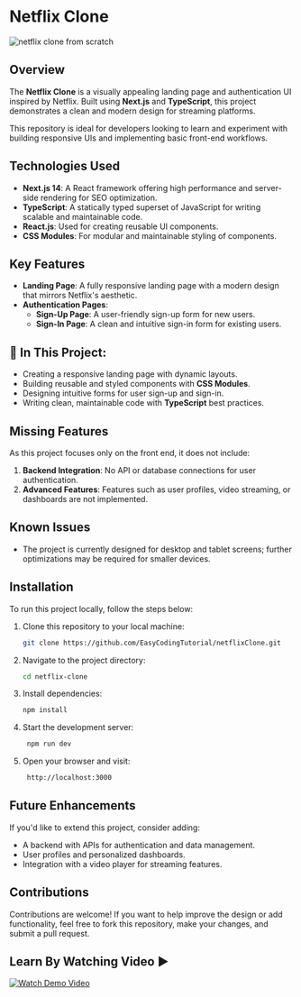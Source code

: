  # Netflix Clone
 ![netflix clone from scratch](https://github.com/user-attachments/assets/77f20d16-26f3-4f98-8201-25667d043b4b)


## Overview  
The **Netflix Clone** is a visually appealing landing page and authentication UI inspired by Netflix. Built using **Next.js** and **TypeScript**, this project demonstrates a clean and modern design for streaming platforms.  

This repository is ideal for developers looking to learn and experiment with building responsive UIs and implementing basic front-end workflows.  

## Technologies Used  
- **Next.js 14**: A React framework offering high performance and server-side rendering for SEO optimization.  
- **TypeScript**: A statically typed superset of JavaScript for writing scalable and maintainable code.  
- **React.js**: Used for creating reusable UI components.  
- **CSS Modules**: For modular and maintainable styling of components.  

## Key Features  
- **Landing Page**: A fully responsive landing page with a modern design that mirrors Netflix's aesthetic.  
- **Authentication Pages**:  
  - **Sign-Up Page**: A user-friendly sign-up form for new users.  
  - **Sign-In Page**: A clean and intuitive sign-in form for existing users.  

## 📌 In This Project:  
- Creating a responsive landing page with dynamic layouts.  
- Building reusable and styled components with **CSS Modules**.  
- Designing intuitive forms for user sign-up and sign-in.  
- Writing clean, maintainable code with **TypeScript** best practices.  

## Missing Features  
As this project focuses only on the front end, it does not include:  
1. **Backend Integration**: No API or database connections for user authentication.  
2. **Advanced Features**: Features such as user profiles, video streaming, or dashboards are not implemented.  

## Known Issues  
- The project is currently designed for desktop and tablet screens; further optimizations may be required for smaller devices.  

## Installation  
To run this project locally, follow the steps below:  

1. Clone this repository to your local machine:  
   ```bash  
   git clone https://github.com/EasyCodingTutorial/netflixClone.git
    ```
2. Navigate to the project directory:
   ```bash  
   cd netflix-clone  
    ```
3. Install dependencies:
   ```bash  
   npm install  
    ```
4. Start the development server:
   ```bash  
    npm run dev  
    ```
5. Open your browser and visit:
   ```bash  
    http://localhost:3000  
    ```

## Future Enhancements
If you'd like to extend this project, consider adding:
  - A backend with APIs for authentication and data management.
  - User profiles and personalized dashboards.
  - Integration with a video player for streaming features.



## Contributions
Contributions are welcome! If you want to help improve the design or add functionality, feel free to fork this repository, make your changes, and submit a pull request.



## Learn By Watching Video ▶️
[![Watch Demo Video](https://img.youtube.com/vi/2tZL7bgK9uk/maxresdefault.jpg)](https://www.youtube.com/watch?v=2tZL7bgK9uk)

